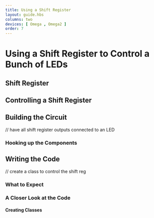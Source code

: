 ```yaml
---
title: Using a Shift Register
layout: guide.hbs
columns: two
devices: [ Omega , Omega2 ]
order: 7
---
```


# Using a Shift Register to Control a Bunch of LEDs


<!-- {{!insert 'shift-register'}} -->
## Shift Register


<!-- {{!insert 'shift-register-control'}} -->
## Controlling a Shift Register




## Building the Circuit

// have all shift register outputs connected to an LED

### Hooking up the Components



## Writing the Code

// create a class to control the shift reg

### What to Expect


### A Closer Look at the Code

#### Creating Classes

